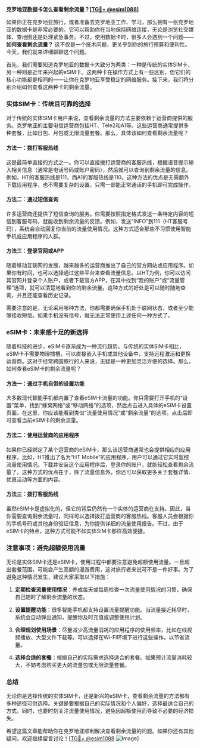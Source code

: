 **克罗地亚数据卡怎么查看剩余流量？[[TG💪+ @esim1088](https://t.me/s/esim1088)]**

如果你正在克罗地亚旅行，或者准备去克罗地亚工作、学习，那么拥有一张克罗地亚的数据卡是非常必要的。它可以帮助你在当地保持网络连接，无论是浏览社交媒体、查地图还是处理紧急事务。不过，使用数据卡时，很多人会遇到一个问题——**如何查看剩余流量？** 这不仅是一个技术问题，更关乎到你的旅行预算和便利性。今天，我们就来详细聊聊这个问题。

首先，我们需要知道克罗地亚的数据卡大致分为两类：一种是传统的实体SIM卡，另一种则是近年来兴起的eSIM卡。这两种卡在操作方式上有一些区别，但它们的核心功能都是相同的——让你在克罗地亚享受稳定的网络服务。接下来，我们将分别介绍如何查看这两种卡的剩余流量。

### 实体SIM卡：传统且可靠的选择

对于传统的实体SIM卡用户来说，查看剩余流量的方法主要依赖于运营商提供的服务。克罗地亚的主要电信运营商包括HT、Tele2和A1等。这些运营商通常提供多种套餐，比如日包、月包或无限流量套餐。那么，具体该如何查看剩余流量呢？

#### 方法一：拨打客服热线

这是最简单直接的方式之一。你可以直接拨打运营商的客服热线，根据语音提示输入相关信息（通常是电话号码或账户密码），然后就可以查询到剩余流量的信息。例如，HT的客服热线是111，而A1的客服热线是110。这种方法的优点是无需额外下载应用程序，也不需要复杂的设置，只需一部能正常通话的手机即可完成操作。

#### 方法二：通过短信查询

许多运营商还提供了短信查询的服务。你需要按照指定格式发送一条特定内容的短信到客服号码，就能收到剩余流量的反馈。例如，发送“INFO”到111（HT客服号码），系统会自动回复你当前的流量使用情况。这种方式适合那些不习惯使用智能手机或应用程序的人群。

#### 方法三：登录官网或APP

随着移动互联网的发展，越来越多的运营商推出了自己的官方网站或应用程序。如果你有时间，也可以选择通过这些平台来查看流量信息。以HT为例，你可以访问其官网并登录个人账户，或者下载官方APP，在其中找到“我的账户”或“流量管理”选项，就可以清楚地看到你的剩余流量。这种方式的好处是可以随时随地查询，并且还能查看历史记录。

需要注意的是，无论采用哪种方法，你都需要确保手机处于联网状态，或者至少能够接收短信。如果手机没有信号，就无法正常使用上述任何一种方式了。

### eSIM卡：未来感十足的新选择

随着科技的进步，eSIM卡逐渐成为一种流行趋势。与传统的实体SIM卡相比，eSIM卡不需要物理插槽，可以直接嵌入手机或其他设备中，支持远程激活和更换运营商。这对于经常跨国旅行的人来说，无疑是一种更加灵活方便的选择。那么，如何查看eSIM卡的剩余流量呢？

#### 方法一：通过手机自带的设置功能

大多数现代智能手机都内置了查看eSIM卡流量的功能。你只需要打开手机的“设置”菜单，找到“蜂窝网络”或“移动网络”的选项，然后点击进入具体的eSIM卡设置页面。在这里，你应该能看到类似“流量使用情况”或“剩余流量”的选项。点击后即可查看当前eSIM卡的剩余流量。

#### 方法二：使用运营商的应用程序

如果你已经绑定了某个运营商的eSIM卡，那么该运营商通常也会提供相应的应用程序。比如，HT推出了名为“HT Mobile”的应用程序，用户可以通过它实时监控流量使用情况。下载并安装这个应用程序后，登录你的账户，就能轻松查看剩余流量了。这种方式的优点在于，除了流量信息外，你还可以获取更多关于套餐详情、优惠活动等方面的内容。

#### 方法三：拨打客服热线

虽然eSIM卡是虚拟化的，但它的背后仍然有一个实体的运营商在支持。因此，当你需要查询剩余流量时，同样可以选择拨打运营商的客服热线。客服人员会根据你的手机号码或其他身份验证信息，为你提供详细的流量使用报告。不过，由于eSIM卡的特点，这种方式可能不如实体SIM卡那样高效便捷。

### 注意事项：避免超额使用流量

无论是实体SIM卡还是eSIM卡，使用过程中都要注意避免超额使用流量。一旦超出套餐范围，可能会产生高额的漫游费用，这对旅行者来说可不是一件好事。为了避免这种情况发生，建议大家采取以下措施：

1. **定期检查流量使用情况**：养成每天或每周检查一次流量使用情况的习惯，确保自己随时了解剩余流量的状态。
   
2. **设置提醒功能**：很多智能手机都支持设置流量提醒功能。当流量接近耗尽时，系统会自动弹出通知，提醒你及时充值或调整使用计划。

3. **合理规划使用场景**：尽量减少高流量消耗的应用程序的使用频率，比如在线视频播放、大型文件下载等。可以选择在Wi-Fi环境下进行这些操作，以节省流量。

4. **选择合适的套餐**：根据自己的实际需求选择适合的套餐。如果预计流量消耗较大，不妨考虑购买更大的流量包或无限流量套餐。

### 总结

无论你是选择传统的实体SIM卡，还是新兴的eSIM卡，查看剩余流量的方法都有多种途径可供选择。关键是要根据自己的实际情况和个人偏好，选择最适合自己的方式。同时，也要时刻关注流量使用情况，避免因超额使用而导致不必要的经济损失。

希望这篇文章能帮助你在克罗地亚顺利解决查看剩余流量的问题。如果你还有其他疑问，欢迎继续留言讨论！[[TG💪+ @esim1088](https://t.me/s/esim1088) ![Image](https://i.postimg.cc/4NQfJmqS/Snipaste-2025-05-13-00-14-12.png)]